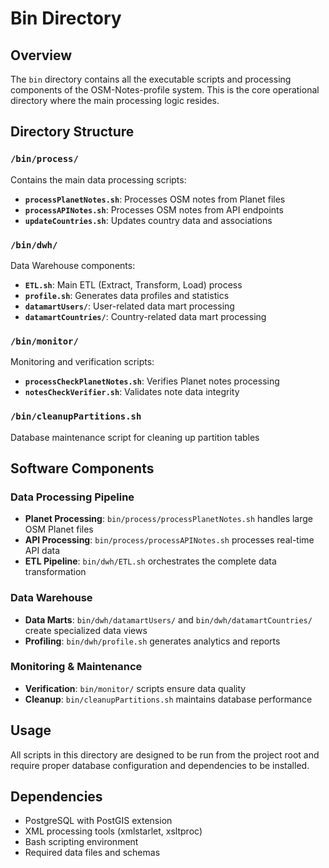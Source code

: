 # Bin Directory

## Overview
The `bin` directory contains all the executable scripts and processing components 
of the OSM-Notes-profile system. This is the core operational directory where 
the main processing logic resides.

## Directory Structure

### `/bin/process/`
Contains the main data processing scripts:
- **`processPlanetNotes.sh`**: Processes OSM notes from Planet files
- **`processAPINotes.sh`**: Processes OSM notes from API endpoints
- **`updateCountries.sh`**: Updates country data and associations

### `/bin/dwh/`
Data Warehouse components:
- **`ETL.sh`**: Main ETL (Extract, Transform, Load) process
- **`profile.sh`**: Generates data profiles and statistics
- **`datamartUsers/`**: User-related data mart processing
- **`datamartCountries/`**: Country-related data mart processing

### `/bin/monitor/`
Monitoring and verification scripts:
- **`processCheckPlanetNotes.sh`**: Verifies Planet notes processing
- **`notesCheckVerifier.sh`**: Validates note data integrity

### `/bin/cleanupPartitions.sh`
Database maintenance script for cleaning up partition tables

## Software Components

### Data Processing Pipeline
- **Planet Processing**: `bin/process/processPlanetNotes.sh` handles large OSM Planet files
- **API Processing**: `bin/process/processAPINotes.sh` processes real-time API data
- **ETL Pipeline**: `bin/dwh/ETL.sh` orchestrates the complete data transformation

### Data Warehouse
- **Data Marts**: `bin/dwh/datamartUsers/` and `bin/dwh/datamartCountries/` 
  create specialized data views
- **Profiling**: `bin/dwh/profile.sh` generates analytics and reports

### Monitoring & Maintenance
- **Verification**: `bin/monitor/` scripts ensure data quality
- **Cleanup**: `bin/cleanupPartitions.sh` maintains database performance

## Usage
All scripts in this directory are designed to be run from the project root and 
require proper database configuration and dependencies to be installed.

## Dependencies
- PostgreSQL with PostGIS extension
- XML processing tools (xmlstarlet, xsltproc)
- Bash scripting environment
- Required data files and schemas

